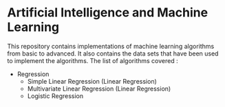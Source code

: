 # Artificial Intelligence and Machine Learning

This repository contains implementations of machine learning algorithms 
from basic to advanced. It also contains the data sets that have been 
used to implement the algorithms. The list of algorithms covered :

* Regression
  * Simple Linear Regression (Linear Regression)
  * Multivariate Linear Regression (Linear Regression)
  * Logistic Regression
